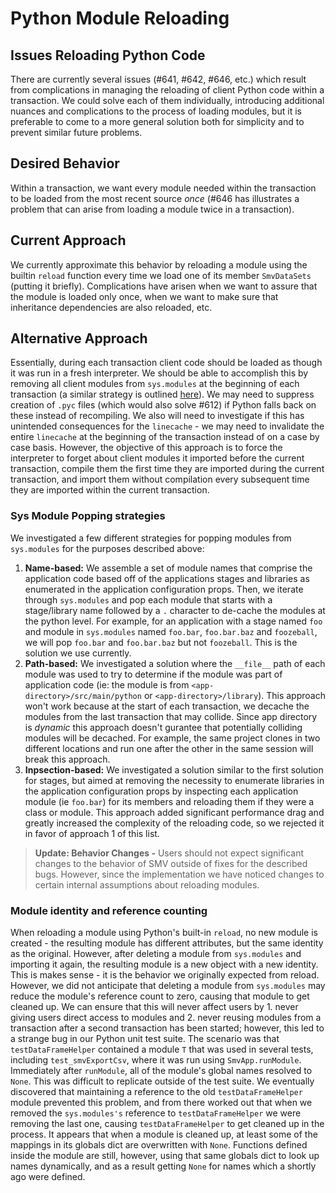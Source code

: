 # Python Module Reloading

## Issues Reloading Python Code

There are currently several issues (#641, #642, #646, etc.) which result from complications in managing the reloading of client Python code within a transaction. We could solve each of them individually, introducing additional nuances and complications to the process of loading modules, but it is preferable to come to a more general solution both for simplicity and to prevent similar future problems.

## Desired Behavior

Within a transaction, we want every module needed within the transaction to be loaded from the most recent source _once_ (#646 has illustrates a problem that can arise from loading a module twice in a transaction).

## Current Approach

We currently approximate this behavior by reloading a module using the builtin `reload` function every time we load one of its member `SmvDataSets` (putting it briefly). Complications have arisen when we want to assure that the module is loaded only once, when we want to make sure that inheritance dependencies are also reloaded, etc.

## Alternative Approach

 Essentially, during each transaction client code should be loaded as though it was run in a fresh interpreter. We should be able to accomplish this by removing all client modules from `sys.modules` at the beginning of each transaction (a similar strategy is outlined [here](https://www.safaribooksonline.com/library/view/python-cookbook/0596001673/ch14s02.html)). We may need to suppress creation of `.pyc` files (which would also solve #612) if Python falls back on these instead of recompiling. We also will need to investigate if this has unintended consequences for the `linecache` - we may need to invalidate the entire `linecache` at the beginning of the transaction instead of on a case by case basis. However, the objective of this approach is to force the interpreter to forget about client modules it imported before the current transaction, compile them the first time they are imported during the current transaction, and import them without compilation every subsequent time they are imported within the current transaction.

### Sys Module Popping strategies
We investigated a few different strategies for popping modules from `sys.modules` for the purposes described above:

1. **Name-based:** We assemble a set of module names that comprise the application code based off of the applications stages and libraries as enumerated in the application configuration props. Then, we iterate through `sys.modules` and pop each module that starts with a stage/library name followed by a `.` character to de-cache the modules at the python level. For example, for an application with a stage named `foo` and module in `sys.modules` named `foo.bar`, `foo.bar.baz` and `foozeball`, we will pop `foo.bar` and `foo.bar.baz` but not `foozeball`. This is the solution we use currently.
2. **Path-based:** We investigated a solution where the `__file__` path of each module was used to try to determine if the module was part of application code (ie: the module is from `<app-directory>/src/main/python` or `<app-directory>/library`). This approach won't work because at the start of each transaction, we decache the modules from the last transaction that may collide. Since app directory is _dynamic_ this approach doesn't gurantee that potentially colliding modules will be decached. For example, the same project clones in two different locations and run one after the other in the same session will break this approach.
3. **Inpsection-based:** We investigated a solution similar to the first solution for stages, but aimed at removing the necessity to enumerate libraries in the application configuration props by inspecting each application module (ie `foo.bar`) for its members and reloading them if they were a class or module. This approach added significant performance drag and greatly increased the complexity of the reloading code, so we rejected it in favor of approach 1 of this list.

> **Update: Behavior Changes -**
> Users should not expect significant changes to the behavior of SMV outside of fixes for the described bugs. However, since the implementation we have noticed changes to certain internal assumptions about reloading modules.

### Module identity and reference counting

 When reloading a module using Python's built-in `reload`, no new module is created - the resulting module has different attributes, but the same identity as the original. However, after deleting a module from `sys.modules` and importing it again, the resulting module is a new object with a new identity. This is makes sense - it is the behavior we originally expected from reload. However, we did not anticipate that deleting a module from `sys.modules` may reduce the module's reference count to zero, causing that module to get cleaned up. We can ensure that this will never affect users by 1. never giving users direct access to modules and 2. never reusing modules from a transaction after a second transaction has been started; however, this led to a strange bug in our Python unit test suite. The scenario was that `testDataFrameHelper` contained a module `T` that was used in several tests, including `test_smvExportCsv`, where it was run using `SmvApp.runModule`. Immediately after `runModule`, all of the module's global names resolved to `None`. This was difficult to replicate outside of the test suite. We eventually discovered that maintaining a reference to the old `testDataFrameHelper` module prevented this problem, and from there worked out that when we removed the `sys.modules's` reference to `testDataFrameHelper` we were removing the last one, causing `testDataFrameHelper` to get cleaned up in the process. It appears that when a module is cleaned up, at least some of the mappings in its globals dict are overwritten with `None`. Functions defined inside the module are still, however, using that same globals dict to look up names dynamically, and as a result getting `None` for names which a shortly ago were defined.

